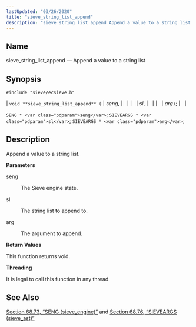 ```yaml
---
lastUpdated: "03/26/2020"
title: "sieve_string_list_append"
description: "sieve string list append Append a value to a string list void sieve string list append seng sl arg SENG seng SIEVEARGS sl SIEVEARGS arg Append a value to a string list seng The Sieve engine state sl The string list to append to arg The argument to append This..."
---
```


<a name="apis.sieve_string_list_append"></a> 
## Name

sieve_string_list_append — Append a value to a string list

## Synopsis

`#include "sieve/ecsieve.h"`

| `void **sieve_string_list_append** (` | <var class="pdparam">seng</var>, |   |
|   | <var class="pdparam">sl</var>, |   |
|   | <var class="pdparam">arg</var>`)`; |   |

`SENG * <var class="pdparam">seng</var>`;
`SIEVEARGS * <var class="pdparam">sl</var>`;
`SIEVEARGS * <var class="pdparam">arg</var>`;<a name="idp60908288"></a> 
## Description

Append a value to a string list.

**<a name="idp60909504"></a> Parameters**

<dl class="variablelist">

<dt>seng</dt>

<dd>

The Sieve engine state.

</dd>

<dt>sl</dt>

<dd>

The string list to append to.

</dd>

<dt>arg</dt>

<dd>

The argument to append.

</dd>

</dl>

**<a name="idp60915888"></a> Return Values**

This function returns void.

**<a name="idp60916800"></a> Threading**

It is legal to call this function in any thread.

<a name="idp60918224"></a> 
## See Also

[Section 68.73, “SENG (sieve_engine)”](structs.seng "68.73. SENG (sieve_engine)") and [Section 68.76, “SIEVEARGS (sieve_ast)”](structs.sieve_ast "68.76. SIEVEARGS (sieve_ast)")
